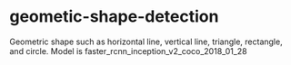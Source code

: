 # geometic-shape-detection
Geometric shape such as horizontal line, vertical line, triangle, rectangle, and circle.
Model is faster_rcnn_inception_v2_coco_2018_01_28

